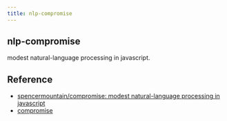 ```yaml
---
title: nlp-compromise
---
```


## nlp-compromise
modest natural-language processing in javascript.

## Reference
* [spencermountain/compromise: modest natural\-language processing in javascript](https://github.com/spencermountain/compromise)
* [compromise](http://compromise.cool/)
